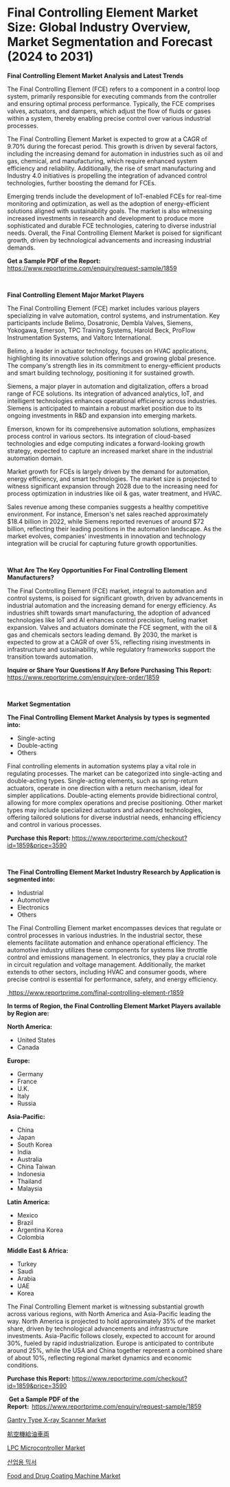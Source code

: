<p><h1>Final Controlling Element Market Size: Global Industry Overview, Market Segmentation and Forecast (2024 to 2031)</h1></p><p><strong>Final Controlling Element Market Analysis and Latest Trends</strong></p>
<p><p>The Final Controlling Element (FCE) refers to a component in a control loop system, primarily responsible for executing commands from the controller and ensuring optimal process performance. Typically, the FCE comprises valves, actuators, and dampers, which adjust the flow of fluids or gases within a system, thereby enabling precise control over various industrial processes.</p><p>The Final Controlling Element Market is expected to grow at a CAGR of 9.70% during the forecast period. This growth is driven by several factors, including the increasing demand for automation in industries such as oil and gas, chemical, and manufacturing, which require enhanced system efficiency and reliability. Additionally, the rise of smart manufacturing and Industry 4.0 initiatives is propelling the integration of advanced control technologies, further boosting the demand for FCEs.</p><p>Emerging trends include the development of IoT-enabled FCEs for real-time monitoring and optimization, as well as the adoption of energy-efficient solutions aligned with sustainability goals. The market is also witnessing increased investments in research and development to produce more sophisticated and durable FCE technologies, catering to diverse industrial needs. Overall, the Final Controlling Element Market is poised for significant growth, driven by technological advancements and increasing industrial demands.</p></p>
<p><strong>Get a Sample PDF of the Report:&nbsp;</strong> <a href="https://www.reportprime.com/enquiry/request-sample/1859">https://www.reportprime.com/enquiry/request-sample/1859</a></p>
<p>&nbsp;</p>
<p><strong>Final Controlling Element Major Market Players</strong></p>
<p><p>The Final Controlling Element (FCE) market includes various players specializing in valve automation, control systems, and instrumentation. Key participants include Belimo, Dosatronic, Dembla Valves, Siemens, Yokogawa, Emerson, TPC Training Systems, Harold Beck, ProFlow Instrumentation Systems, and Valtorc International.</p><p>Belimo, a leader in actuator technology, focuses on HVAC applications, highlighting its innovative solution offerings and growing global presence. The company's strength lies in its commitment to energy-efficient products and smart building technology, positioning it for sustained growth.</p><p>Siemens, a major player in automation and digitalization, offers a broad range of FCE solutions. Its integration of advanced analytics, IoT, and intelligent technologies enhances operational efficiency across industries. Siemens is anticipated to maintain a robust market position due to its ongoing investments in R&D and expansion into emerging markets.</p><p>Emerson, known for its comprehensive automation solutions, emphasizes process control in various sectors. Its integration of cloud-based technologies and edge computing indicates a forward-looking growth strategy, expected to capture an increased market share in the industrial automation domain.</p><p>Market growth for FCEs is largely driven by the demand for automation, energy efficiency, and smart technologies. The market size is projected to witness significant expansion through 2028 due to the increasing need for process optimization in industries like oil & gas, water treatment, and HVAC.</p><p>Sales revenue among these companies suggests a healthy competitive environment. For instance, Emerson's net sales reached approximately $18.4 billion in 2022, while Siemens reported revenues of around $72 billion, reflecting their leading positions in the automation landscape. As the market evolves, companies' investments in innovation and technology integration will be crucial for capturing future growth opportunities.</p></p>
<p>&nbsp;</p>
<p><strong>What Are The Key Opportunities For Final Controlling Element Manufacturers?</strong></p>
<p><p>The Final Controlling Element (FCE) market, integral to automation and control systems, is poised for significant growth, driven by advancements in industrial automation and the increasing demand for energy efficiency. As industries shift towards smart manufacturing, the adoption of advanced technologies like IoT and AI enhances control precision, fueling market expansion. Valves and actuators dominate the FCE segment, with the oil & gas and chemicals sectors leading demand. By 2030, the market is expected to grow at a CAGR of over 5%, reflecting rising investments in infrastructure and sustainability, while regulatory frameworks support the transition towards automation.</p></p>
<p><strong>Inquire or Share Your Questions If Any Before Purchasing This Report:</strong> <a href="https://www.reportprime.com/enquiry/pre-order/1859">https://www.reportprime.com/enquiry/pre-order/1859</a></p>
<p>&nbsp;</p>
<p><strong>Market Segmentation</strong></p>
<p><strong>The Final Controlling Element Market Analysis by types is segmented into:</strong></p>
<p><ul><li>Single-acting</li><li>Double-acting</li><li>Others</li></ul></p>
<p><p>Final controlling elements in automation systems play a vital role in regulating processes. The market can be categorized into single-acting and double-acting types. Single-acting elements, such as spring-return actuators, operate in one direction with a return mechanism, ideal for simpler applications. Double-acting elements provide bidirectional control, allowing for more complex operations and precise positioning. Other market types may include specialized actuators and advanced technologies, offering tailored solutions for diverse industrial needs, enhancing efficiency and control in various processes.</p></p>
<p><strong>Purchase this Report:&nbsp;</strong><a href="https://www.reportprime.com/checkout?id=1859&price=3590">https://www.reportprime.com/checkout?id=1859&price=3590</a></p>
<p>&nbsp;</p>
<p><strong>The Final Controlling Element Market Industry Research by Application is segmented into:</strong></p>
<p><ul><li>Industrial</li><li>Automotive</li><li>Electronics</li><li>Others</li></ul></p>
<p><p>The Final Controlling Element market encompasses devices that regulate or control processes in various industries. In the industrial sector, these elements facilitate automation and enhance operational efficiency. The automotive industry utilizes these components for systems like throttle control and emissions management. In electronics, they play a crucial role in circuit regulation and voltage management. Additionally, the market extends to other sectors, including HVAC and consumer goods, where precise control is essential for performance, safety, and energy efficiency.</p></p>
<p><a href="https://www.reportprime.com/final-controlling-element-r1859">&nbsp;https://www.reportprime.com/final-controlling-element-r1859</a></p>
<p><strong>In terms of Region, the Final Controlling Element Market Players available by Region are:</strong></p>
<p>
    <p> <strong> North America: </strong>
        <ul>
            <li>United States</li>
            <li>Canada</li>
        </ul>
        </p> 
    <p> <strong> Europe: </strong>
        <ul>
            <li>Germany</li>
            <li>France</li>
            <li>U.K.</li>
            <li>Italy</li>
            <li>Russia</li>
        </ul>
        </p> 
    <p> <strong> Asia-Pacific: </strong>
        <ul>
            <li>China</li>
            <li>Japan</li>
            <li>South Korea</li>
            <li>India</li>
            <li>Australia</li>
            <li>China Taiwan</li>
            <li>Indonesia</li>
            <li>Thailand</li>
            <li>Malaysia</li>
        </ul>
        </p> 
    <p> <strong> Latin America: </strong>
        <ul>
            <li>Mexico</li>
            <li>Brazil</li>
            <li>Argentina Korea</li>
            <li>Colombia</li>
        </ul>
        </p> 
    <p> <strong> Middle East & Africa: </strong>
        <ul>
            <li>Turkey</li>
            <li>Saudi</li>
            <li>Arabia</li>
            <li>UAE</li>
            <li>Korea</li>
        </ul>
    </p>
    </p>
<p><p>The Final Controlling Element market is witnessing substantial growth across various regions, with North America and Asia-Pacific leading the way. North America is projected to hold approximately 35% of the market share, driven by technological advancements and infrastructure investments. Asia-Pacific follows closely, expected to account for around 30%, fueled by rapid industrialization. Europe is anticipated to contribute around 25%, while the USA and China together represent a combined share of about 10%, reflecting regional market dynamics and economic conditions.</p></p>
<p><strong>Purchase this Report: </strong><a href="https://www.reportprime.com/checkout?id=1859&price=3590">https://www.reportprime.com/checkout?id=1859&price=3590</a></p>
<p>&nbsp;<strong>Get a Sample PDF of the Report:&nbsp;&nbsp;</strong><a href="https://www.reportprime.com/enquiry/request-sample/1859">https://www.reportprime.com/enquiry/request-sample/1859</a></p>
<p><strong></strong></p>
<p><p><a href="https://medium.com/@shanierohan_50883/gantry-type-x-ray-scanner-market-overview-global-market-trends-and-future-prospects-from-2024-to-8a68fa2a80a9?postPublishedType=initial">Gantry Type X-ray Scanner Market</a></p><p><a href="https://medium.com/@kw8enloe/%E8%88%AA%E7%A9%BA%E6%A9%9F%E7%B5%A6%E6%B2%B9%E8%BB%8A%E5%B8%82%E5%A0%B4%E3%81%AE%E5%B0%86%E6%9D%A5%E6%B4%9E%E5%AF%9F-2024%E5%B9%B4%E3%81%8B%E3%82%892031%E5%B9%B4%E3%81%AE%E3%83%88%E3%83%AC%E3%83%B3%E3%83%89%E3%81%A8%E5%9C%B0%E5%9F%9F%E5%88%86%E6%9E%90-c4c6a5f3c931">航空機給油車両</a></p><p><a href="https://github.com/Chiragrp22/Market-Research-Report-List-6/blob/main/lpc-microcontroller-market.md">LPC Microcontroller Market</a></p><p><a href="https://medium.com/@bobbykihnyt57786/%EC%82%B0%EC%97%85-%EB%AF%B9%EC%84%9C-%EC%8B%9C%EC%9E%A5-%EA%B7%9C%EB%AA%A8%EB%8A%94-15-%EC%9D%98-%EC%97%B0%ED%8F%89%EA%B7%A0-%EC%84%B1%EC%9E%A5%EB%A5%A0-cagr-%EB%A1%9C-%EC%84%B1%EC%9E%A5%ED%95%98%EA%B3%A0-%EC%9E%88%EC%9C%BC%EB%A9%B0-%EC%9D%B4-%EB%B3%B4%EA%B3%A0%EC%84%9C%EB%8A%94-%EC%8B%9C%EC%9E%A5-%EC%84%B8%EB%B6%84%ED%99%94-%EC%84%B1%EC%9E%A5-%EB%B0%8F-2024-2031%EB%85%84-%EC%98%88%EC%B8%A1%EC%97%90-%EB%8C%80%ED%95%9C-%EB%B6%84%EC%84%9D%EC%9D%84-%ED%8F%AC%ED%95%A8%ED%95%98%EA%B3%A0-%EC%9E%88%EC%8A%B5%EB%8B%88%EB%8B%A4-8aff9bdaf030">산업용 믹서</a></p><p><a href="https://issuu.com/reportprime-2/docs/food-and-drug-coating-machine-marke_fe46fbea016270">Food and Drug Coating Machine Market</a></p></p>